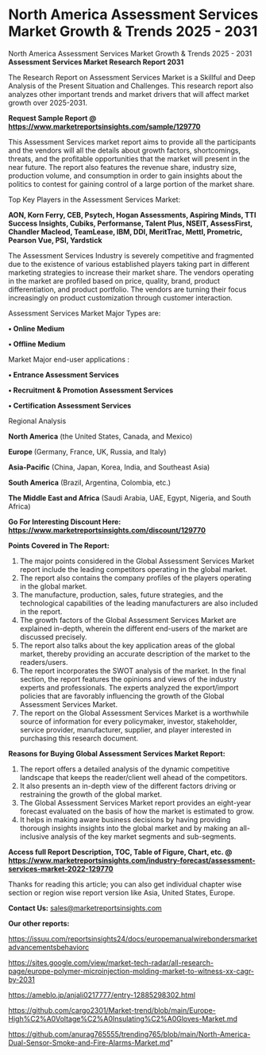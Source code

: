 # North America Assessment Services Market Growth & Trends 2025 - 2031
 North America Assessment Services Market Growth & Trends 2025 - 2031
<strong>Assessment Services Market Research Report 2031</strong>

The Research Report on Assessment Services Market is a Skillful and Deep Analysis of the Present Situation and Challenges. This research report also analyzes other important trends and market drivers that will affect market growth over 2025-2031.

<strong>Request Sample Report @ <a href=https://www.marketreportsinsights.com/sample/129770>https://www.marketreportsinsights.com/sample/129770</a></strong>

This Assessment Services market report aims to provide all the participants and the vendors will all the details about growth factors, shortcomings, threats, and the profitable opportunities that the market will present in the near future. The report also features the revenue share, industry size, production volume, and consumption in order to gain insights about the politics to contest for gaining control of a large portion of the market share.

Top Key Players in the Assessment Services Market:

<strong>AON, Korn Ferry, CEB, Psytech, Hogan Assessments, Aspiring Minds, TTI Success Insights, Cubiks, Performanse, Talent Plus, NSEIT, AssessFirst, Chandler Macleod, TeamLease, IBM, DDI, MeritTrac, Mettl, Prometric, Pearson Vue, PSI, Yardstick</strong>

The Assessment Services Industry is severely competitive and fragmented due to the existence of various established players taking part in different marketing strategies to increase their market share. The vendors operating in the market are profiled based on price, quality, brand, product differentiation, and product portfolio. The vendors are turning their focus increasingly on product customization through customer interaction.

Assessment Services Market Major Types are:

<strong>• Online Medium

• Offline Medium</strong>

Market Major end-user applications :

<strong>• Entrance Assessment Services

• Recruitment & Promotion Assessment Services

• Certification Assessment Services</strong>

Regional Analysis

</u><strong><b>North America</b></strong> (the United States, Canada, and Mexico)

<strong><b>Europe </b></strong>(Germany, France, UK, Russia, and Italy)

<strong><b>Asia-Pacific</b></strong> (China, Japan, Korea, India, and Southeast Asia)

<strong><b>South America</b></strong> (Brazil, Argentina, Colombia, etc.)

<strong><b>The Middle East and Africa</b></strong> (Saudi Arabia, UAE, Egypt, Nigeria, and South Africa)

<strong>Go For Interesting Discount Here: <a href=https://www.marketreportsinsights.com/discount/129770>https://www.marketreportsinsights.com/discount/129770</a></strong>

<strong>Points Covered in The Report:</strong>
<ol>
  <li>The major points considered in the Global Assessment Services Market report include the leading competitors operating in the global market.</li>
  <li>The report also contains the company profiles of the players operating in the global market.</li>
  <li>The manufacture, production, sales, future strategies, and the technological capabilities of the leading manufacturers are also included in the report.</li>
  <li>The growth factors of the Global Assessment Services Market are explained in-depth, wherein the different end-users of the market are discussed precisely.</li>
  <li>The report also talks about the key application areas of the global market, thereby providing an accurate description of the market to the readers/users.</li>
  <li>The report incorporates the SWOT analysis of the market. In the final section, the report features the opinions and views of the industry experts and professionals. The experts analyzed the export/import policies that are favorably influencing the growth of the Global Assessment Services Market.</li>
  <li>The report on the Global Assessment Services Market is a worthwhile source of information for every policymaker, investor, stakeholder, service provider, manufacturer, supplier, and player interested in purchasing this research document.</li>
</ol>
<strong>Reasons for Buying Global Assessment Services Market Report:</strong>

<ol>
  <li>The report offers a detailed analysis of the dynamic competitive landscape that keeps the reader/client well ahead of the competitors.</li>
  <li>It also presents an in-depth view of the different factors driving or restraining the growth of the global market.</li>
  <li>The Global Assessment Services Market report provides an eight-year forecast evaluated on the basis of how the market is estimated to grow.</li>
  <li>It helps in making aware business decisions by having providing thorough insights insights into the global market and by making an all-inclusive analysis of the key market segments and sub-segments.</li>
</ol>
<strong>Access full Report Description, TOC, Table of Figure, Chart, etc. @ <a href=https://www.marketreportsinsights.com/industry-forecast/assessment-services-market-2022-129770>https://www.marketreportsinsights.com/industry-forecast/assessment-services-market-2022-129770</a></strong>


Thanks for reading this article; you can also get individual chapter wise section or region wise report version like Asia, United States, Europe.

<strong>Contact Us:</strong>
sales@marketreportsinsights.com

<strong>Our other reports:</strong>

<a href=https://issuu.com/reportsinsights24/docs/europemanualwirebondersmarketadvancementsbehaviorc>https://issuu.com/reportsinsights24/docs/europemanualwirebondersmarketadvancementsbehaviorc</a>

<a href=https://sites.google.com/view/market-tech-radar/all-research-page/europe-polymer-microinjection-molding-market-to-witness-xx-cagr-by-2031>https://sites.google.com/view/market-tech-radar/all-research-page/europe-polymer-microinjection-molding-market-to-witness-xx-cagr-by-2031</a>

<a href=https://ameblo.jp/anjali0217777/entry-12885298302.html>https://ameblo.jp/anjali0217777/entry-12885298302.html</a>

<a href=https://github.com/cargo2301/Market-trend/blob/main/Europe-High%C2%A0Voltage%C2%A0Insulating%C2%A0Gloves-Market.md>https://github.com/cargo2301/Market-trend/blob/main/Europe-High%C2%A0Voltage%C2%A0Insulating%C2%A0Gloves-Market.md</a>

<a href=https://github.com/anurag765555/trending765/blob/main/North-America-Dual-Sensor-Smoke-and-Fire-Alarms-Market.md>https://github.com/anurag765555/trending765/blob/main/North-America-Dual-Sensor-Smoke-and-Fire-Alarms-Market.md</a>"
